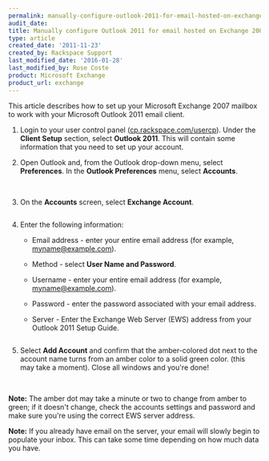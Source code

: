 ```yaml
---
permalink: manually-configure-outlook-2011-for-email-hosted-on-exchange-2007/
audit_date:
title: Manually configure Outlook 2011 for email hosted on Exchange 2007
type: article
created_date: '2011-11-23'
created_by: Rackspace Support
last_modified_date: '2016-01-28'
last_modified_by: Rose Coste
product: Microsoft Exchange
product_url: exchange
---
```


This article describes how to set up your
Microsoft Exchange 2007 mailbox
to work with your
Microsoft Outlook 2011 email client.


1. Login to your user control panel
   ([cp.rackspace.com/usercp](http://cp.rackspace.com/usercp)). Under
   the **Client Setup** section, select **Outlook 2011**. This will
   contain some information that you need to set up your account.

2. Open Outlook and, from the Outlook drop-down menu,
   select **Preferences**. In the **Outlook Preferences** menu,
   select **Accounts**.

   <img src="{% asset_path exchange/manually-configure-outlook-2011-for-email-hosted-on-exchange-2007/(E&A)Outlook2011IMAP.png %}" alt="" />
   <img src="{% asset_path exchange/manually-configure-outlook-2011-for-email-hosted-on-exchange-2007/(E&A)Outlook2011IMAP2.png %}" alt="" />

3. On the **Accounts** screen, select **Exchange Account**.

   <img src="{% asset_path exchange/manually-configure-outlook-2011-for-email-hosted-on-exchange-2007/(E&A)Outlook2011Exchange.png %}" alt="" />

4. Enter the following information:

   - Email address - enter your entire email address
     (for example, myname@example.com).

   - Method - select **User Name and Password**.

   - Username - enter your entire email address
     (for example, myname@example.com).

   - Password - enter the password associated with your email address.

   - Server - Enter the Exchange Web Server (EWS) address from your
     Outlook 2011 Setup Guide.

   <img src="{% asset_path exchange/manually-configure-outlook-2011-for-email-hosted-on-exchange-2007/(E&A)Outlook2011Exchange2.png %}" alt="" />

5. Select **Add Account** and confirm that the amber-colored dot next to the
   account name turns from an amber color to a solid green color. (this may take a
   moment). Close all windows and you're done!

   <img src="{% asset_path exchange/manually-configure-outlook-2011-for-email-hosted-on-exchange-2007/(E&A)Outlook2011Exchange4.png %}" alt="" />
   <img src="{% asset_path exchange/manually-configure-outlook-2011-for-email-hosted-on-exchange-2007/(E&A)Outlook2011Exchange3.png %}" alt="" />

**Note:** The amber dot may take a minute or two to change from amber to
green; if it doesn't change, check the accounts settings and password and make
sure you're using the correct EWS server address.

**Note:** If you already
have email on the server, your email will slowly begin to populate your
inbox. This can take some time depending on how much data you have.
